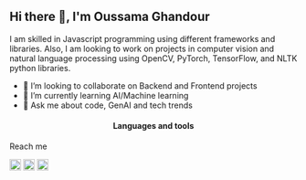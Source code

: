 ## Hi there 👋, I'm Oussama Ghandour
I am skilled in Javascript programming using different frameworks and libraries. Also, I am looking to work on projects in computer vision and natural language processing using OpenCV, PyTorch, TensorFlow, and NLTK python libraries.

- 👯 I’m looking to collaborate on Backend and Frontend projects
- 🌱 I’m currently learning AI/Machine learning
- 💬 Ask me about code, GenAI and tech trends

<h4 align="center">Languages and tools</h4>
<div align="center><img src='https://cdn.jsdelivr.net/npm/simple-icons@3.0.1/icons/javascript.svg' alt='javascript' height='30'>&nbsp;<img src='https://cdn.jsdelivr.net/npm/simple-icons@3.0.1/icons/c.svg' alt='c' height='30'>&nbsp;<img src='https://cdn.jsdelivr.net/npm/simple-icons@3.0.1/icons/python.svg' alt='python' height='30'><img src='https://cdn.jsdelivr.net/npm/simple-icons@3.0.1/icons/java.svg' alt='java' height='30'>&nbsp;<img src='https://cdn.jsdelivr.net/npm/simple-icons@3.0.1/icons/typescript.svg' alt='typescript' height='30'>&nbsp;<img src='https://cdn.jsdelivr.net/npm/simple-icons@3.0.1/icons/react.svg' alt='react' height='30'>&nbsp;<img src='https://cdn.jsdelivr.net/npm/simple-icons@3.0.1/icons/nestjs.svg' alt='nestjs' height='30'>&nbsp;<img src='https://cdn.jsdelivr.net/npm/simple-icons@3.0.1/icons/django.svg' alt='django' height='30'></div>

## Reach me
[<img src='https://cdn.jsdelivr.net/npm/simple-icons@3.0.1/icons/github.svg' alt='github' height='20'>](https://github.com/oussama-ghandour)&nbsp;[<img src='https://cdn.jsdelivr.net/npm/simple-icons@3.0.1/icons/linkedin.svg' alt='linkedin' height='20' >](https://www.linkedin.com/in/oussamaghandour/)&nbsp;[<img src='https://cdn.jsdelivr.net/npm/simple-icons@3.0.1/icons/medium.svg' alt='medium' height='20' m>](https://medium.com/@oussam92.ing_97719)


